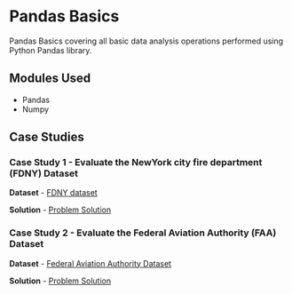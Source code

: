 # Pandas Basics

Pandas Basics covering all basic data analysis operations performed using Python Pandas library.

## Modules Used

- Pandas
- Numpy

## Case Studies

### Case Study 1 - Evaluate the NewYork city fire department (FDNY) Dataset

**Dataset** - [FDNY dataset](https://github.com/Rahul1097/Data-Science-with-Python/blob/master/Pandas/FDNY.csv)

**Solution** - [Problem Solution](https://github.com/Rahul1097/Data-Science-with-Python/blob/master/Pandas/Evaluate%20the%20NewYork%20city%20fire%20department%20(FDNY)%20Dataset.ipynb)


### Case Study 2 - Evaluate the Federal Aviation Authority (FAA) Dataset

**Dataset** - [Federal Aviation Authority Dataset](https://github.com/Rahul1097/Data-Science-with-Python/blob/master/Pandas/faa_ai_prelim.csv)

**Solution** - [Problem Solution](https://github.com/Rahul1097/Data-Science-with-Python/blob/master/Pandas/Evaluate%20the%20Federal%20Aviation%20Authority%20(FAA)%20Dataset.ipynb)
